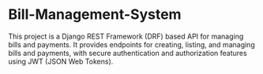 # Bill-Management-System
This project is a Django REST Framework (DRF) based API for managing bills and payments. It provides endpoints for creating, listing, and managing bills and payments, with secure authentication and authorization features using JWT (JSON Web Tokens).

